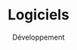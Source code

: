 ---
layout: default
title: Logiciels 
subtitle: Développement
lang: fr
modal-id: 2
img: cabin.png
alt: image-alt
description: Nous proposons le développement et la maintenance de l'application informatique et des outils logiciels en tant que service. Notre expérience, acquise dans les meilleures institutions financières, de conseil et académiques, est la garantie de la haute qualité de nos solutions. Les outils et les pipelines que nous avons développés sont utilisés pour les tests de logiciels, l’aide au développement de logiciels et l’analyse de données, dans les milieux universitaires et industriels. Nous avons également développé les applications Web pour des organisations telles que MSF et Credit Suisse. Si vous êtes intéressé par ce service, n'hésitez pas à nous contacter.
---